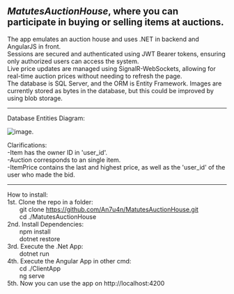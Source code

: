 _MatutesAuctionHouse_, where you can participate in buying or selling items at auctions.
---------------------------------------------

The app emulates an auction house and uses .NET in backend and AngularJS in front.  
Sessions are secured and authenticated using JWT Bearer tokens, ensuring only authorized users can access the system.  
Live price updates are managed using SignalR-WebSockets, allowing for real-time auction prices without needing to refresh the page.  
The database is SQL Server, and the ORM is Entity Framework. Images are currently stored as bytes in the database, but this could be improved by using blob storage.

---------------------------------------------
Database Entities Diagram:

![image](https://github.com/user-attachments/assets/5448ea72-f540-47c8-a4fa-53beee1d7ca3).

Clarifications:  
-Item has the owner ID in 'user_id'.  
-Auction corresponds to an single item.  
-ItemPrice contains the last and highest price, as well as the 'user_id' of the user who made the bid.
  
---------------------------------------------
How to install:  
1st. Clone the repo in a folder:   
&emsp;&emsp;git clone https://github.com/An7u4n/MatutesAuctionHouse.git  
&emsp;&emsp;cd ./MatutesAuctionHouse  
2nd. Install Dependencies:  
&emsp;&emsp;npm install  
&emsp;&emsp;dotnet restore  
3rd. Execute the .Net App:  
&emsp;&emsp;dotnet run  
4th. Execute the Angular App in other cmd:  
&emsp;&emsp;cd ./ClientApp  
&emsp;&emsp;ng serve  
5th. Now you can use the app on http://localhost:4200  
